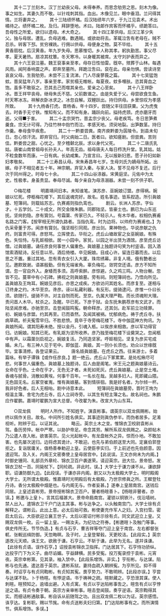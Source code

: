 <!-- { "loadSidebar": true } -->
　　其十二丁兰刻木。汉丁兰幼丧父母。未得奉养。而思念劬劳之恩。刻木为像。事之如生。其妻久而不敬。以针戏刺其指。血出。木像见兰。眼中垂泪。兰问得其情。兰将妻弃之。 
　　其十三陆绩怀橘。后汉陆绩年六岁。于九江见袁术。术出橘待之。绩怀橘二枚。及归。拜辞堕地。术曰。陆郞作宾客而怀橘乎。绩跪答曰。吾母性之所爱。欲归以遗母。术大奇之。 
　　其十四江革供母。后汉江革少失父。独与母居。遭乱。负母逃难。数遇贼。或欲劫将去。革辄泣吿有老母在。贼不忍杀。转客下邳。贫穷裸跣。行佣以供母。母便身之物。莫不毕给。 
　　其十五黄香扇枕。后汉黄香。年九岁失母。思慕惟切。乡人称其孝。躬执勤苦。事父尽孝。夏天暑热。扇凉其枕簟。冬天寒冷。以身暖其被席。太守刘护表而异之。 
　　其十六王裒泣墓。魏王裒事亲至孝。母存日性怕雷。旣卒。殡葬于山林。每遇风雨。闻阿香响震之声。即奔至墓所。拜跪泣吿曰。裒在此。母亲勿惧。尝读诗至哀哀父母。生我劬劳。未尝不三复流涕。门人尽废蓼莪之篇。 
　　其十七吴猛饱蚊。晋吴猛年八岁。事亲至孝。家贫榻无帷帐。每夏夜。蚊多噆肤。恣其膏血之饱。虽多不敢驱之。恐其去己而噬其亲也。爱亲之心至矣。 
　　其十八王祥卧冰。晋王祥早丧母。继母朱氏不慈。父前数谮之。由是失爱于父。母尝欲食生鱼。时天寒冰冻。祥解衣卧冰求之。冰忽自解。双鲤跃出。持归供母。乡里惊叹为孝感所致。 
　　其十九杨香打虎。晋杨香。年十四岁。尝随父丰往田获粟。父为虎曳去。时香手无寸铁。惟知有父。而不知有身。踊跃向前。搤持虎颈。虎亦磨牙而逝。父得■于害。 
　　其二十孟宗哭竹。晋孟宗少丧父。母老疾笃。冬日思笋煮羹食。宗无计可得。乃往竹林中抱竹而泣。孝感天地。须臾地裂。出笋数茎。持归作羹。奉母食毕疾愈。 
　　其二十一黔娄尝粪。南齐庾黔娄为孱陵令。到县未旬日。忽心惊汗流。即弃官归。时父病始二日。医者曰。欲知瘥剧。但尝粪。苦则佳。黔娄尝之甜。心忧之。至夕稽颡北辰。求以身代父死。 
　　其二十二唐氏乳姑。唐崔山南曾祖母长孙夫人。年高无齿。祖母唐夫人每日栉洗升堂。乳其姑。姑不粒食数年而康。一日有病。长幼咸集。乃宣言曰。无以报新妇恩。愿子孙妇如新妇孝敬矣。 
　　其二十三寿昌认母。宋朱寿昌年七岁。生母刘氏为嫡母所妬。出嫁。母子不相见者五十年。神宗朝。弃官入秦。与家人决。誓不见母不复还。后行次于同州得之。时母七十余。 
　　其二十四山谷涤器。宋黄庭坚。元佑中为太史。性极孝。身虽贵显。奉母尽诚。每夕亲自为母涤溺器。未尝一刻不供子职。 

　　○梅花楼 
　　明嘉靖间旧本。未知谁笔。演苏彦、巫婉娘订盟。彦得祸。婉娘以忆死。停柩梅花楼下。其后返魂完好。故名。姓名事迹。皆系揑造。所引眞娘墓、短簿祠。则载姑苏志。仇赛甫则指仇鸾也。 
　　剧云。长洲人苏彦。字仙才。十五学剑。二十成文。所交金陵朱鹏。同郡陆坚。皆豪士也。鹏已为山东巡抚。坚尙豹隐。彦有寳剑。号霜蕖、传家已久。不轻示人。有木华者。权相仇赛甫名路之门客。【按宰相无所谓仇路者。当指仇鸾。时为边将。以帅府为赛甫也。】为仇采骨董于苏。闻彦有寳剑。强坚相引同观。彦出剑。果神物也。华说彦献之仇府。则富贵可得。彦怒骂。立挥使去。华衔之。虎丘山塘故宦之女巫婉娘。有殊色。失怙恃。与乳妪相依。居一小园中。家贫。以园之半出赁为酒馆。彦至虎丘访僧。过眞娘墓。诵任彦良何事世人偏重色。眞娘墓上独题诗句笑为村竖语。因入酒馆索酒赋诗。反任意以吊。酒后倚楼。卒见婉娘。目成心许。留连日暮而去。以后思之不置。重过其地。忽有靑衣女引入大厦。珠帘绣幕。非复人境。俄有艶者出见。邀飮致谢。语甚殷勤。但有无端雀角。辜负梅花。敛锷空还语。彦方不知所谓。忽一官自外入。身矮而多须。高呼索醉。彦惊避。久之鸡三鸣。人物台榭。忽皆不见。蔓草中有小石碑。拂视之则眞娘墓。旁有祠。则短簿祠也。乃悟向所见。盖眞娘及王珣耳。婉娘见彦后。亦思之成疾。方欲访问其姓名。而彦复至。遂相与订终身之约。木华至京。谗彦。诬以私藏利器。有反形。缇骑逮问。彦惟一仆曰长须。欲随行。缇骑不许。对主自刎而死。至京。仇属大理严鞫。而长须魂附大理。责问首人木华。杖杀之。及醒。华已死。下彦于狱。会东抚朱鹏荐彦有文武才。而陆坚闻彦难。亦驰至京。击登闻鼓鸣寃。朝命释彦。还其剑。赴军前立功赎罪。初、婉娘与彦盟。约其再至。已而杳然。及闻其被祸。忧郁病危。祷于虎丘寺。扶病草疏。祈夫寃雪早归。不胜悲愤。竟卒于寺旁梅花楼下。寺中伽蓝神方拘讯。为眞娘所闻。谓其阳寿未绝。授以金丹。引魂入柩。以俟彦来相救。彦以军功得官归。访婉娘。知其已死。有乳妪为坚所收养。彦乃独至梅花楼下设奠哭之。忽闻柩中有声。以霜蕖剑启视之。婉娘复活。乃同造坚家。呼妪相见。坚复为彦买宅成婚。未几。有三神人见于宅中。即伽蓝、眞娘。其一则仆长须也。劝众以世缘旣毕。宜事淸修。各登证果云。 
　　唐名妓眞娘墓。在虎丘之西。往来游士。多着篇咏。有举子谭铢【或作任彦良。】题一绝云。虎丘山下冢累累。是处松楸尽可悲。何事世人偏重色。眞娘墓上独题诗。后人由是阁笔。宋王元之题眞娘墓诗云。女命在乎色。士命在乎才。无色无才者。未死如死灰。虎丘眞娘墓。止是空土堆。香魂与腻骨。消散如黄埃。何事千百年。一名长在哉。吴越多妇人。死即藏山隈。无色固无名。丘冢空崔嵬。惟有眞娘墓。客到情徘徊。我是好名者。为尔倾一杯。我非好色者。后人无相咍。剧中诗意本此。 
　　短簿祠在眞娘墓旁。晋时王珣为桓温主簿。舍宅为虎丘寺。后人立祠寺旁。以其生有短主簿之名。故名祠也。朱鹏应作翟鹏。嘉靖时翟鹏为宣大总督。今改翟为朱。改宣大为山东耳。 

　　○双龙佩 
　　明时人所作。不知姓字。演袁彬事。谓英宗以双龙佩赐彬。始终以佩作关目。故名。中间所引姓名俱实。其事迹则眞伪参半。而伪者居多。足淆视听。附辨于后。以证其讹。 
　　略云。英宗土木之变。惟锦衣卫校尉袁彬从驾。备历劳悴。帐中严寒。以胁护帝足。帝念其劳。解所系双龙佩赐之。朶颜帖木乃公遣人夜入帐。欲害英宗。见火光起帐中。有龙盘帐外之异。惊而仆地。不敢加害。也先屡次送归。边将虑其诡计。不敢迎。也先与弟伯颜送至大同。定襄伯郭登拒之。复诣居庸关。值杨善奉勅迎上皇。云使臣李实归。于上前述也先伯颜意。因遣迎驾。及入关。内阁王文密奏使上皇毋居宫中。【此说误。王文亦尙未为内阁。】时御史锺同、礼部员外章纶、锦衣卫百户袭遂荣。请迎英宗。逊大位。景帝怒。发锦衣卫杖一百。同毙杖下。【同纶疏。非此时。误。】大学士于谦力谏不从。谦欲辞职。诏谦防御九边。【此段误。于谦亦非内阁。剧又以为太极殿大学士。明时殿阁大学士。无所谓太极殿。惟嘉靖时光明殿后有太极殿。乃世宗修眞之所。王穉登牡丹诗。香分太极殿中烟是也。与内阁无与。作者妄甚。】遂奉上皇居南宫。送钱后同居。上皇述袁彬劳。景帝授彬锦衣卫百户。瞽者杨暄善卜。【杨暄非瞽者。亦误。】彬邀与上皇卜。言其后福甚大。景帝命扃南宫。灌锁以铜铁汁。伐沿墙树。禁人出入。遣锦衣卫千户门达主其事。彬与达争之。以头触南宫门。大学士徐有贞解释之。谓彬云。此出上意。必太后始可救。彬使妻充作军人之妇。入宫扫雪。密启太后云。大臣欲迎立襄王世子。太后以密诏付彬示徐有贞。同文武迎立上皇。又赐双龙佩一枚。云一留上皇。一赐汝夫。为纪功之符券。【彬邀暄卜及触门等事。俱史传所无。节节伪造。】有贞与石亨、曹吉祥等夺门迎上皇于南宫。左右都督张軏、张輗巡缉防御。天忽晦暝。及子时。上皇登辇毂。天更皎洁。【此段实。】英宗遂改元天顺。诛王文。欲赦于谦。石亨云。不斩于谦。此举为无名。遂幷诛谦。【此徐有贞语。误作石亨。】诏授袁彬锦衣卫指挥。门达居其下。石亨恃功骄纵。达投亨门下为义子。曲尽谄媚。亨益肆横。民多受寃。投万寃录控于袁彬。元宵夜。英宗幸彬第。见其录。袖入禁中。【此段系增饰。非实。】亨衔彬。与达谋。陷彬与也先通。遣达首于英宗。逮彬系狱。妻持血疏入朝辨寃。为亨所见。抑不得奏。时诏亨与有贞同鞫彬。有贞知其寃。畏亨势力。不敢明辨。【此段亦误。】亨尝与达谋不轨。卜于杨暄。有悖逆语。书于祷神之疏。暄默藏之。亨恐泄其谋。使人刺暄。暄预知之。逾墙出避。入有贞寓。有贞以亨达陷彬事吿之。暄吿有贞以亨悖逆之语。有贞令奏于朝。英宗方亲审彬事。暄击登闻鼓。奏亨逆语。英宗鞫得其实。而细诘彬通敌事。彬自诉从前随驾之功。且出双龙佩二枚以为证。英宗感悟。诛亨达。复彬职。赐以节旄。命有贞送彬夫妇归第。【门达陷彬事有之。而所演情节。俱系增饰。多误。】 
